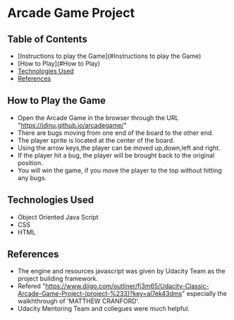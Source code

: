 # Arcade Game Project

## Table of Contents

* [Instructions to play the Game](#Instructions to play the Game)
* [How to Play](#How to Play)
* [Technologies Used](#instructions)
* [References](#references)


## How to Play the Game

- Open the Arcade Game in the browser through the URL "https://jdinu.github.io/arcadegame/"
- There are bugs moving from one end of the board to the other end.
- The player sprite is located at the center of the board.
- Using the arrow keys,the player can be moved up,down,left and right.
- If the player hit a bug, the player will be brought back to the original position.
- You will win the game, if you move the player to the top without hitting any bugs.

## Technologies Used
- Object Oriented Java Script
- CSS
- HTML

## References
- The engine and resources javascript was given by Udacity Team as the project building framework.
- Refered "https://www.diigo.com/outliner/fj3m65/Udacity-Classic-Arcade-Game-Project-(project-%233)?key=al7ek43dms"  especially the walkhthrough of 'MATTHEW CRANFORD'.
- Udacity Mentoring Team and collegues were much helpful.